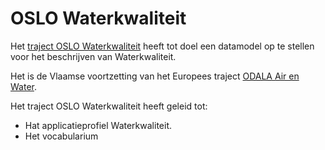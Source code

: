 # OSLO Waterkwaliteit

Het [traject OSLO Waterkwaliteit](https://data.vlaanderen.be/standaarden/kandidaat-standaard/vocabularium-en-applicatieprofiel-oslo-waterkwaliteit.html) heeft tot doel een datamodel op te stellen voor het beschrijven van Waterkwaliteit.

Het is de Vlaamse voortzetting van het Europees traject [ODALA Air en Water](https://data.vlaanderen.be/standaarden/standaard-in-ontwikkeling/vocabularium-en-applicatieprofiel-air-and-water.html).

Het traject OSLO Waterkwaliteit heeft geleid tot:

- Hat applicatieprofiel Waterkwaliteit.
- Het vocabularium
